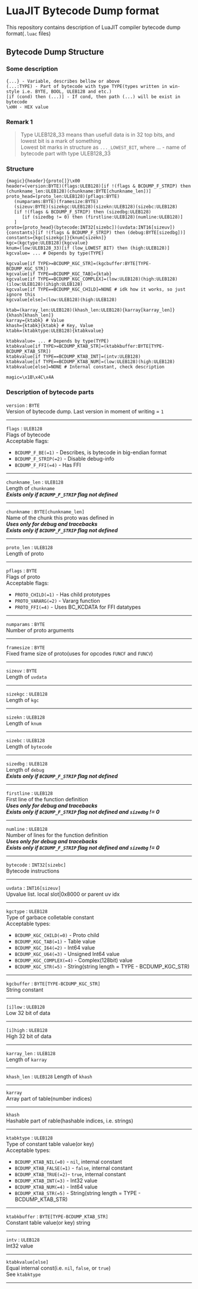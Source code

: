 # LuaJIT Bytecode Dump format
This repository contains description of LuaJIT compiler bytecode dump format(`.luac` files)

## Bytecode Dump Structure  

### Some description  
`{...} - Variable, describes bellow or above`  
`(...:TYPE) - Part of bytecode with type TYPE(types written in win-style i.e. BYTE, BOOL, ULEB128 and etc.)`  
`[if (cond) then (...)] - If cond, then path (...) will be exist in bytecode`  
`\xHH - HEX value`  

### Remark 1
> Type ULEB128_33 means than usefull data is in 32 top bits, and lowest bit is a mark of something  
> Lowest bit marks in structure as `..._LOWEST_BIT`, where ... - name of bytecode part with type ULEB128_33


### Structure
```
{magic}{header}{proto[]}\x00
header=(version:BYTE)(flags:ULEB128)[if !(flags & BCDUMP_F_STRIP) then (chunkname_len:ULEB128)(chunkname:BYTE[chunkname_len])]
proto_head=(proto_len:ULEB128)(pflags:BYTE)
   (numparams:BYTE)(framesize:BYTE)
   (sizeuv:BYTE)(sizekgc:ULEB128)(sizekn:ULEB128)(sizebc:ULEB128)
   [if !(flags & BCDUMP_F_STRIP) then (sizedbg:ULEB128)
      [if (sizedbg != 0) then (firstline:ULEB128)(numline:ULEB128)]
   ]
proto={proto_head}(bytecode:INT32[sizebc])(uvdata:INT16[sizeuv]){constants}[if !(flags & BCDUMP_F_STRIP) then (debug:BYTE[sizedbg])]
constants={kgc[sizekgc]}{knum[sizekn]}
kgc=(kgctype:ULEB128){kgcvalue}
knum=(low:ULEB128_33)[if (low_LOWEST_BIT) then (high:ULEB128)]
kgcvalue= ... # Depends by type(TYPE)

kgcvalue[if TYPE>=BCDUMP_KGC_STR]=(kgcbuffer:BYTE[TYPE-BCDUMP_KGC_STR])
kgcvalue[if TYPE==BCDUMP_KGC_TAB]={ktab}
kgcvalue[if TYPE==BCDUMP_KGC_COMPLEX]=(low:ULEB128)(high:ULEB128)(ilow:ULEB128)(ihigh:ULEB128)
kgcvalue[if TYPE==BCDUMP_KGC_CHILD]=NONE # idk how it works, so just ignore this
kgcvalue[else]=(low:ULEB128)(high:ULEB128)

ktab=(karray_len:ULEB128)(khash_len:ULEB128){karray[karray_len]}{khash[khash_len]}
karray={ktabk} # Value
khash={ktabk}{ktabk} # Key, Value
ktabk=(ktabktype:ULEB128){ktabkvalue}

ktabkvalue= ... # Depends by type(TYPE)
ktabkvalue[if TYPE>=BCDUMP_KTAB_STR]=(ktabkbuffer:BYTE[TYPE-BCDUMP_KTAB_STR])
ktabkvalue[if TYPE==BCDUMP_KTAB_INT]=(intv:ULEB128)
ktabkvalue[if TYPE==BCDUMP_KTAB_NUM]=(low:ULEB128)(high:ULEB128)
ktabkvalue[else]=NONE # Internal constant, check description

magic=\x1B\x4C\x4A
```

### Description of bytecode parts
`version` : `BYTE`  
Version of bytecode dump. Last version in moment of writing = `1`  

-----------------------------------------------------------------

`flags` : `ULEB128`  
Flags of bytecode  
Acceptable flags:  
   - `BCDUMP_F_BE(=1)` - Describes, is bytecode in big-endian format  
   - `BCDUMP_F_STRIP(=2)` - Disable debug-info  
   - `BCDUMP_F_FFI(=4)` - Has FFI

-----------------------------------------------------------------

`chunkname_len` : `ULEB128`  
Length of `chunkname`  
***Exists only if `BCDUMP_F_STRIP` flag not defined***

-----------------------------------------------------------------

`chunkname` : `BYTE[chunkname_len]`  
Name of the chunk this proto was defined in  
***Uses only for debug and tracebacks***  
***Exists only if `BCDUMP_F_STRIP` flag not defined***

-----------------------------------------------------------------

`proto_len` : `ULEB128`  
Length of proto

-----------------------------------------------------------------

`pflags` : `BYTE`  
Flags of proto  
Acceptable flags:  
   - `PROTO_CHILD(=1)` - Has child prototypes
   - `PROTO_VARARG(=2)` - Vararg function
   - `PROTO_FFI(=4)` - Uses BC_KCDATA for FFI datatypes

-----------------------------------------------------------------

`numparams` : `BYTE`  
Number of proto arguments

-----------------------------------------------------------------

`framesize` : `BYTE`  
Fixed frame size of proto(uses for opcodes `FUNCF` and `FUNCV`)

-----------------------------------------------------------------

`sizeuv` : `BYTE`  
Length of `uvdata`

-----------------------------------------------------------------

`sizekgc` : `ULEB128`  
Length of `kgc`

-----------------------------------------------------------------

`sizekn` : `ULEB128`  
Length of `knum`

-----------------------------------------------------------------

`sizebc` : `ULEB128`  
Length of `bytecode`

-----------------------------------------------------------------

`sizedbg` : `ULEB128`  
Length of `debug`  
***Exists only if `BCDUMP_F_STRIP` flag not defined***

-----------------------------------------------------------------

`firstline` : `ULEB128`  
First line of the function definition  
***Uses only for debug and tracebacks***  
***Exists only if `BCDUMP_F_STRIP` flag not defined and `sizedbg` != 0***

-----------------------------------------------------------------

`numline` : `ULEB128`  
Number of lines for the function definition  
***Uses only for debug and tracebacks***  
***Exists only if `BCDUMP_F_STRIP` flag not defined and `sizedbg` != 0***

-----------------------------------------------------------------

`bytecode` : `INT32[sizebc]`  
Bytecode instructions

-----------------------------------------------------------------

`uvdata` : `INT16[sizeuv]`  
Upvalue list. local slot|0x8000 or parent uv idx

-----------------------------------------------------------------

`kgctype` : `ULEB128`  
Type of garbace colletable constant  
Acceptable types:
   - `BCDUMP_KGC_CHILD(=0)` - Proto child
   - `BCDUMP_KGC_TAB(=1)` - Table value
   - `BCDUMP_KGC_I64(=2)` - Int64 value
   - `BCDUMP_KGC_U64(=3)` - Unsigned Int64 value
   - `BCDUMP_KGC_COMPLEX(=4)` - Complex(128bit) value
   - `BCDUMP_KGC_STR(=5)` - String(string length = TYPE - BCDUMP_KGC_STR)

-----------------------------------------------------------------

`kgcbuffer` : `BYTE[TYPE-BCDUMP_KGC_STR]`  
String constant

-----------------------------------------------------------------

`[i]low` : `ULEB128`  
Low 32 bit of data

-----------------------------------------------------------------

`[i]high` : `ULEB128`  
High 32 bit of data  

-----------------------------------------------------------------

`karray_len` : `ULEB128`  
Length of `karray`

-----------------------------------------------------------------

`khash_len` : `ULEB128`
Length of `khash`

-----------------------------------------------------------------

`karray`  
Array part of table(number indices)

-----------------------------------------------------------------

`khash`  
Hashable part of rable(hashable indices, i.e. strings)

-----------------------------------------------------------------

`ktabktype` : `ULEB128`  
Type of constant table value(or key)  
Acceptable types:
   - `BCDUMP_KTAB_NIL(=0)` - `nil`, internal constant
   - `BCDUMP_KTAB_FALSE(=1)` - `false`, internal constant
   - `BCDUMP_KTAB_TRUE(=2)`- `true`, internal constant
   - `BCDUMP_KTAB_INT(=3)` - Int32 value
   - `BCDUMP_KTAB_NUM(=4)` - Int64 value
   - `BCDUMP_KTAB_STR(=5)` - String(string length = TYPE - BCDUMP_KTAB_STR)

-----------------------------------------------------------------

`ktabkbuffer` : `BYTE[TYPE-BCDUMP_KTAB_STR]`  
Constant table value(or key) string

-----------------------------------------------------------------

`intv` : `ULEB128`  
Int32 value

-----------------------------------------------------------------

`ktabkvalue[else]`  
Equal internal const(i.e. `nil`, `false`, or `true`)  
See `ktabktype`

-----------------------------------------------------------------